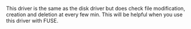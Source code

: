 This driver is the same as the disk driver but does check file modification, creation and deletion at every few min. This will be helpful when you use this driver with FUSE.


